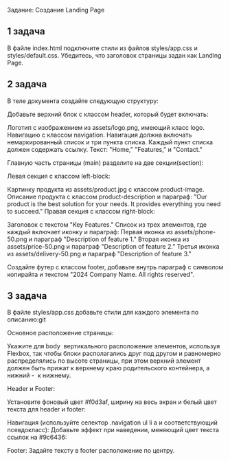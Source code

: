 Задание: Создание Landing Page

## 1 задача
В файле index.html подключите стили из файлов styles/app.css и styles/default.css. Убедитесь, что заголовок страницы задан как Landing Page.

## 2 задача
В теле документа создайте следующую структуру:

Добавьте верхний блок с классом header, который будет включать:

Логотип с изображением из assets/logo.png, имеющий класс logo.
Навигацию с классом navigation. Навигация должна включать немаркированный список и три пункта списка. Каждый пункт списка должен содержать ссылку. Текст: "Home," "Features," и "Contact." 

Главную часть страницы (main) разделите на две секции(section):

Левая секция с классом left-block:

Картинку продукта из assets/product.jpg с классом product-image.
Описание продукта с классом product-description и параграф: "Our product is the best solution for your needs. It provides everything you need to succeed."
Правая секция с классом right-block:

Заголовок с текстом "Key Features."
Список из трех элементов, где каждый включает иконку и параграф:
Первая иконка из assets/phone-50.png и параграф "Description of feature 1."
Вторая иконка из assets/price-50.png и параграф "Description of feature 2."
Третья иконка из assets/delivery-50.png и параграф "Description of feature 3."

Создайте футер с классом footer, добавьте внутрь параграф с символом копирайта и текстом  "2024 Company Name. All rights reserved".

## 3 задача

В файле styles/app.css добавьте стили для каждого элемента по описанию:git

Основное расположение страницы:

Укажите для body  вертикального расположение элементов, используя Flexbox, так чтобы блоки располагались друг под другом и равномерно распределялись по высоте страницы, при этом верхний элемент должен быть прижат к верхнему краю родительского контейнера, а нижний -  к нижнему.

Header и Footer:

Установите фоновый цвет #f0d3af, ширину на весь экран и белый цвет текста для header и footer:

Навигация (используйте селектор .navigation ul li a и соответствующий псевдокласс):
Добавьте эффект при наведении, меняющий цвет текста ссылок на #9c6436:

Footer:
Задайте тексту в footer расположение по центру. 

